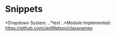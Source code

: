 # Snippets
*Dropdown System.
..*test
..*Module Implemented: https://github.com/JedWatson/classnames

